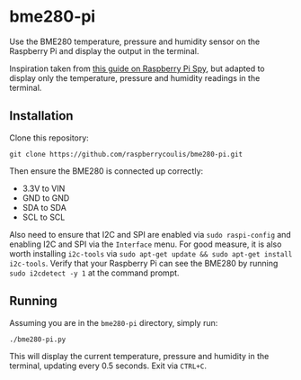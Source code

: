 # bme280-pi
Use the BME280 temperature, pressure and humidity sensor on the Raspberry Pi and display the output in the terminal.

Inspiration taken from [this guide on Raspberry Pi Spy](https://www.raspberrypi-spy.co.uk/2016/07/using-bme280-i2c-temperature-pressure-sensor-in-python/), but adapted to display only the temperature, pressure and humidity readings in the terminal.

## Installation

Clone this repository:
````
git clone https://github.com/raspberrycoulis/bme280-pi.git
````

Then ensure the BME280 is connected up correctly:
* 3.3V to VIN
* GND to GND
* SDA to SDA
* SCL to SCL

Also need to ensure that I2C and SPI are enabled via `sudo raspi-config` and enabling I2C and SPI via the `Interface` menu. For good measure, it is also worth installing `i2c-tools` via `sudo apt-get update && sudo apt-get install i2c-tools`. Verify that your Raspberry Pi can see the BME280 by running `sudo i2cdetect -y 1` at the command prompt.

## Running

Assuming you are in the `bme280-pi` directory, simply run:
````
./bme280-pi.py
````

This will display the current temperature, pressure and humidity in the terminal, updating every 0.5 seconds. Exit via `CTRL+C`.
